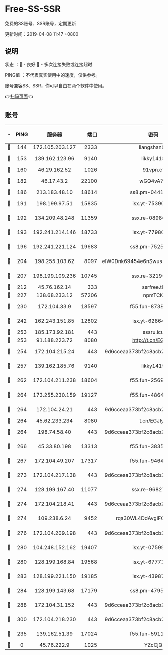 # Free-SS-SSR

免费的SS账号、SSR账号，定期更新

更新时间：2019-04-08 11:47 +0800

## 说明

状态     ：🙂 - 良好 🙁 - 多次连接失败或连接超时

PING值   ：不代表真实使用中的速度，仅供参考。

账号兼容SS、SSR，你可以自由在两个软件中使用。

👉[扫码页面](https://liesauer.github.io/Free-SS-SSR/)👈

## 账号

|-|PING|服务器|端口|密码|加密方式|区域|
|:----:|:----:|:-----:|-----:|:----:|:----:|:----:|
|🙂|144|172.105.203.127|2333|liangshanbo|chacha20|JP|
|🙂|153|139.162.123.96|9140|likky1415|aes-256-cfb|JP|
|🙂|160|46.29.162.52|1026|91vpn.cf|rc4-md5|RU|
|🙂|182|46.17.43.2|22100|wGQ4vA7D|aes-256-gcm|RU|
|🙂|186|213.183.48.10|18614|ss8.pm-04416552|rc4-md5|RU|
|🙂|191|198.199.97.51|15835|isx.yt-75390348|aes-256-cfb|US|
|🙂|192|134.209.48.248|11359|ssx.re-08986796|aes-256-cfb|US|
|🙂|193|192.241.214.146|18733|isx.yt-77980150|aes-256-cfb|US|
|🙂|196|192.241.221.124|19683|ss8.pm-75256760|aes-256-cfb|US|
|🙂|204|198.255.103.62|8097|eIW0Dnk69454e6nSwuspv9DmS201tQ0D|aes-256-cfb|US|
|🙂|207|198.199.109.236|10745|ssx.re-32195658|aes-256-cfb|US|
|🙂|212|45.76.162.14|333|ssrfree.tk|rc4|SG|
|🙂|227|138.68.233.12|57206|npmTCK|rc4-md5|US|
|🙂|230|172.104.33.9|18597|f55.fun-87384833|aes-256-cfb|SG|
|🙂|242|162.243.151.85|12802|isx.yt-62864749|aes-256-cfb|US|
|🙂|253|185.173.92.181|443|sssru.icu|rc4-md5|RU|
|🙂|253|91.188.223.72|8080|http://t.cn/EGJIyrl|rc4-md5|RU|
|🙂|254|172.104.215.24|443|9d6cceaa373bf2c8acb22e60b6a58be6|aes-256-cfb|US|
|🙂|257|139.162.185.76|9140|likky1415|aes-256-cfb|DE|
|🙂|262|172.104.211.238|18604|f55.fun-25694598|aes-256-cfb|US|
|🙂|264|173.255.230.159|19127|f55.fun-48647805|aes-256-cfb|US|
|🙂|264|172.104.24.21|443|9d6cceaa373bf2c8acb22e60b6a58be6|aes-256-cfb|US|
|🙂|264|45.62.233.234|8080|t.cn/EGJIyrl|rc4-md5|CA|
|🙂|264|198.74.58.40|443|9d6cceaa373bf2c8acb22e60b6a58be6|aes-256-cfb|US|
|🙂|266|45.33.80.198|13313|f55.fun-38359488|aes-256-cfb|US|
|🙂|267|172.104.49.207|17317|f55.fun-94641583|aes-256-cfb|SG|
|🙂|273|172.104.217.138|443|9d6cceaa373bf2c8acb22e60b6a58be6|aes-256-cfb|US|
|🙂|274|128.199.167.40|11077|ssx.re-96827305|aes-256-cfb|SG|
|🙂|274|172.104.218.41|443|9d6cceaa373bf2c8acb22e60b6a58be6|aes-256-cfb|US|
|🙂|274|109.238.6.24|9452|rqa30WL4DdAvgIFG6Fs3znzTa|aes-256-cfb|FR|
|🙂|276|172.104.209.198|443|9d6cceaa373bf2c8acb22e60b6a58be6|aes-256-cfb|US|
|🙂|280|104.248.152.162|19407|isx.yt-07599959|aes-256-cfb|SG|
|🙂|280|128.199.168.84|19568|isx.yt-67771027|aes-256-cfb|SG|
|🙂|283|128.199.221.150|19185|isx.yt-43987681|aes-256-cfb|SG|
|🙂|284|128.199.143.68|17179|ss8.pm-47958720|aes-256-cfb|SG|
|🙂|288|172.104.31.152|443|9d6cceaa373bf2c8acb22e60b6a58be6|aes-256-cfb|US|
|🙂|300|172.104.218.230|443|9d6cceaa373bf2c8acb22e60b6a58be6|aes-256-cfb|US|
|🙂|235|139.162.51.39|17024|f55.fun-59119337|aes-256-cfb|SG|
|🙁|0|45.76.222.9|1025|YZcCjQ|rc4-md5|JP|
